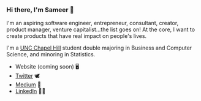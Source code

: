 ### Hi there, I'm Sameer 👋

I'm an aspiring software engineer, entrepreneur, consultant, creator, product manager, venture capitalist...the list goes on! At the core, I want to create products that have real impact on people's lives.

I'm a [UNC Chapel Hill](https://unc.edu) student double majoring in Business and Computer Science, and minoring in Statistics.
* Website (coming soon) 🖥
* [Twitter](https://twitter.com/SameerRaoVC) 🕊
* [Medium](https://sameer-rao.medium.com) 📰
* [LinkedIn](https://www.linkedin.com/in/sameer-r/) 👨‍💼
